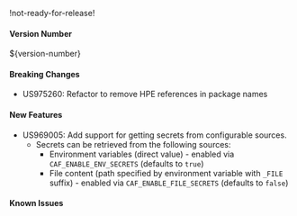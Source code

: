 !not-ready-for-release!

#### Version Number
${version-number}

#### Breaking Changes
- US975260: Refactor to remove HPE references in package names

#### New Features
- US969005: Add support for getting secrets from configurable sources.
  - Secrets can be retrieved from the following sources:
    - Environment variables (direct value) - enabled via `CAF_ENABLE_ENV_SECRETS` (defaults to `true`)
    - File content (path specified by environment variable with `_FILE` suffix) - enabled via `CAF_ENABLE_FILE_SECRETS` (defaults to `false`)

#### Known Issues
